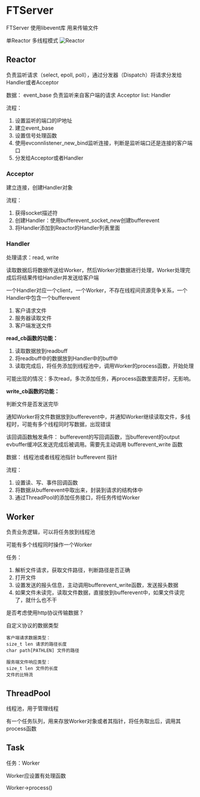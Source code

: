 # FTServer
FTServer 使用libevent库
用来传输文件

单Reactor 多线程模式
![Reactor](https://img-blog.csdnimg.cn/20200514143929138.png?x-oss-process=image/watermark,type_ZmFuZ3poZW5naGVpdGk,shadow_10,text_aHR0cHM6Ly9ibG9nLmNzZG4ubmV0L1dvb19ob21l,size_16,color_FFFFFF,t_70)

## Reactor
负责监听请求（select, epoll, poll），通过分发器（Dispatch）将请求分发给Handler或者Acceptor

数据：
event_base 负责监听来自客户端的请求
Acceptor
list: Handler

流程：
1. 设置监听的端口的IP地址
2. 建立event_base
3. 设置信号处理函数
2. 使用evconnlistener_new_bind监听连接，判断是监听端口还是连接的客户端口
3. 分发给Acceptor或者Handler

### Acceptor
建立连接，创建Handler对象

流程：
1. 获得socket描述符
2. 创建Handler：使用bufferevent_socket_new创建bufferevent
3. 将Handler添加到Reactor的Handler列表里面

### Handler
处理请求：read, write

读取数据后将数据传送给Worker，然后Worker对数据进行处理，Worker处理完成后将结果传给Handler并发送给客户端

一个Handler对应一个client，一个Worker，不存在线程间资源竞争关系，一个Handler中包含一个bufferevent
1. 客户请求文件
2. 服务器读取文件
3. 客户端发送文件


**read_cb函数的功能：**

1. 读取数据放到readbuff
2. 将readbuff中的数据放到Handler中的buff中
3. 读取完成后，将任务添加到线程池中，调用Worker的process函数，开始处理

可能出现的情况：多次read，多次添加任务，再process函数里面弄好，无影响。

**write_cb函数的功能：**

判断文件是否发送完毕

通知Worker将文件数据放到bufferevent中，并通知Worker继续读取文件，多线程时，可能有多个线程同时写数据，出现错误

该回调函数触发条件：
bufferevent的写回调函数，当bufferevent的output evbuffer缓冲区发送完成后被调用。需要先主动调用 bufferevent_write 函数

数据：
线程池或者线程池指针
bufferevent 指针

流程：
1. 设置读、写、事件回调函数
2. 将数据从bufferevent中取出来，封装到请求的结构体中
3. 通过ThreadPool的添加任务接口，将任务传给Worker

## Worker
负责业务逻辑，可以将任务放到线程池

可能有多个线程同时操作一个Worker

任务：
1. 解析文件请求，获取文件路径，判断路径是否正确
2. 打开文件
3. 设置发送的报头信息，主动调用bufferevent_write函数，发送报头数据
4. 如果文件未读完，读取文件数据，直接放到bufferevent中，如果文件读完了，就什么也不干

是否考虑使用http协议传输数据？

自定义协议的数据类型

```
客户端请求数据类型：
size_t len 请求的路径长度
char path[PATHLEN] 文件的路径

服务端文件响应类型：
size_t len 文件的长度
文件的比特流
```

## ThreadPool
线程池，用于管理线程

有一个任务队列，用来存放Worker对象或者其指针，将任务取出后，调用其process函数

## Task
任务：Worker

Worker应设置有处理函数

Worker->process()